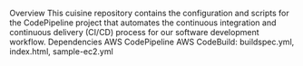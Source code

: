 Overview
This cuisine repository contains the configuration and scripts for the CodePipeline project that automates the continuous integration and continuous delivery (CI/CD) process for our software development workflow.
Dependencies
AWS CodePipeline
AWS CodeBuild: buildspec.yml, index.html, sample-ec2.yml
